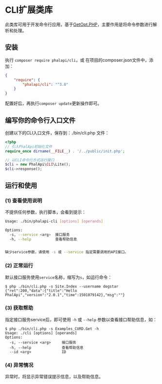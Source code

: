 # CLI扩展类库

此类库可用于开发命令行应用，基于[GetOpt.PHP](https://github.com/getopt-php/getopt-php)，主要作用是将命令参数进行解析和处理。  
  
## 安装

执行 ```composer require phalapi/cli```，或 在项目的composer.json文件中，添加：  
```json
{
    "require": {
        "phalapi/cli": "^3.0"
    }
}
```

配置好后，再执行```composer update```更新操作即可。 

## 编写你的命令行入口文件
创建以下的CLI入口文件，保存到：./bin/cli.php 文件：  

```php
<?php
// 引入PhalApi初始化文件
require_once dirname(__FILE__) . '/../public/init.php';

// 以CLI命令行方式运行接口
$cli = new PhalApi\CLI\Lite();
$cli->response();
```
  
## 运行和使用

### (1) 查看使用说明
不提供任何参数，执行脚本，会看到提示：  
```bash
Usage: ./bin/phalapi-cli [options] [operands]

Options:
  -s, --service <arg>  接口服务
  -h, --help           查看帮助信息


缺少service参数，请使用 -s 或 --service 指定需要调用的API接口。
```

### (2) 正常运行
默认接口服务使用```service```名称，缩写为```s```，如运行命令：  

```
$ php ./bin/cli.php -s Site.Index --username dogstar
{"ret":200,"data":{"title":"Hello PhalApi","version":"2.0.1","time":1501079142},"msg":""}
```
  
### (3) 获取帮助
指定接口服务service后，即可使用 ```-h``` 或 ```--help``` 参数以查看接口帮助信息，如：  
```
$ php ./bin/cli.php -s Examples_CURD.Get -h
Usage: ./cli [options] [operands]
Options:
  -s, --service <arg>     接口服务
  -h, --help              查看帮助信息
  --id <arg>              ID
```

### (4) 异常情况
异常时，将显示异常错误提示信息，以及帮助信息。

